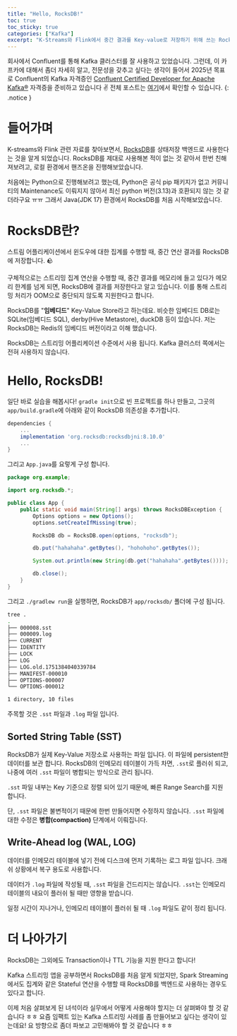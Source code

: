 ```yaml
---
title: "Hello, RocksDB!"
toc: true
toc_sticky: true
categories: ["Kafka"]
excerpt: "K-Streams와 Flink에서 중간 결과를 Key-value로 저장하기 위해 쓰는 RocksDB를 알아보자!"
---
```


회사에서 Confluent를 통해 Kafka 클러스터를 잘 사용하고 있었습니다. 그런데, 이 카프카에 대해서 좀더 자세히 알고, 전문성을 갖추고 싶다는 생각이 들어서 2025년 목표로 Confluent의 Kafka 자격증인 [Confluent Certified Developer for Apache Kafka®](https://training.confluent.io/examdetail/confluent-dev) 자격증을 준비하고 있습니다 ✌️ 전체 포스트는 [여기](/categories/kafka)에서 확인할 수 있습니다.
{: .notice }

# 들어가며

K-streams와 Flink 관련 자료를 찾아보면서, [RocksDB](https://github.com/facebook/rocksdb)를 상태저장 백엔드로 사용한다는 것을 알게 되었습니다. RocksDB를 제대로 사용해본 적이 없는 것 같아서 한번 친해져보려고, 로컬 환경에서 핸즈온을 진행해보았습니다.

처음에는 Python으로 진행해보려고 했는데, Python은 공식 pip 패키지가 없고 커뮤니티의 Maintenance도 이뤄지지 않아서 최신 python 버전(3.13)과 호환되지 않는 것 같더라구요 ㅠㅠ 그래서 Java(JDK 17) 환경에서 RocksDB를 처음 시작해보았습니다.

# RocksDB란?

스트림 어플리케이션에서 윈도우에 대한 집계를 수행할 때, 중간 연산 결과를 RocksDB에 저장합니다. 🪨

구체적으로는 스트리밍 집계 연산을 수행할 때, 중간 결과를 메모리에 들고 있다가 메모리 한계를 넘게 되면, RocksDB에 결과를 저장한다고 알고 있습니다. 이를 통해 스트리밍 처리가 OOM으로 중단되지 않도록 지원한다고 합니다.

RocksDB를 "**임베디드**" Key-Value Store라고 하는데요. 비슷한 임베디드 DB로는 SQLite(임베디드 SQL), derby(Hive Metastore), duckDB 등이 있습니다. 저는 RocksDB는 Redis의 임베디드 버전이라고 이해 했습니다.

RocksDB는 스트리밍 어플리케이션 수준에서 사용 됩니다. Kafka 클러스터 쪽에서는 전혀 사용하지 않습니다.

# Hello, RocksDB!

일단 바로 실습을 해봅시다! `gradle init`으로 빈 프로젝트를 하나 만들고, 그곳의 `app/build.gradle`에 아래와 같이 RocksDB 의존성을 추가합니다.

```groovy
dependencies {
    ...
    implementation 'org.rocksdb:rocksdbjni:8.10.0'
    ...
}
```

그리고 `App.java`를 요렇게 구성 합니다.

```java
package org.example;

import org.rocksdb.*;

public class App {
    public static void main(String[] args) throws RocksDBException {
        Options options = new Options();
        options.setCreateIfMissing(true);

        RocksDB db = RocksDB.open(options, "rocksdb");

        db.put("hahahaha".getBytes(), "hohohoho".getBytes());

        System.out.println(new String(db.get("hahahaha".getBytes())));

        db.close();
    }
}
```

그리고 `./gradlew run`을 실행하면, RocksDB가 `app/rocksdb/` 폴더에 구성 됩니다.

```bash
tree .
.
├── 000008.sst
├── 000009.log
├── CURRENT
├── IDENTITY
├── LOCK
├── LOG
├── LOG.old.1751384040339784
├── MANIFEST-000010
├── OPTIONS-000007
└── OPTIONS-000012

1 directory, 10 files
```

주목할 것은 `.sst` 파일과 `.log` 파일 입니다.

## Sorted String Table (SST)

RocksDB가 실제 Key-Value 저장소로 사용하는 파일 입니다. 이 파일에 persistent한 데이터를 보관 합니다. RocksDB의 인메모리 테이블이 가득 차면, `.sst`로 플러쉬 되고, 나중에 여러 `.sst` 파일이 병합되는 방식으로 관리 됩니다.

`.sst` 파일 내부는 Key 기준으로 정렬 되어 있기 때문에, 빠른 Range Search를 지원 합니다.

단, `.sst` 파일은 불변적이기 때문에 한번 만들어지면 수정하지 않습니다. `.sst` 파일에 대한 수정은 **병합(compaction)** 단계에서 이뤄집니다.

## Write-Ahead log (WAL, LOG)

데이터를 인메모리 테이블에 넣기 전에 디스크에 먼저 기록하는 로그 파일 입니다. 크래쉬 상황에서 복구 용도로 사용합니다.

데이터가 `.log` 파일에 작성될 때, `.sst` 파일을 건드리지는 않습니다. `.sst`는 인메모리 테이블의 내요이 플러쉬 될 때만 영향을 받습니다.

일정 시간이 지나거나, 인메모리 테이블이 플러쉬 될 때 `.log` 파일도 같이 정리 됩니다.

# 더 나아가기

RocksDB는 그외에도 Transaction이나 TTL 기능을 지원 한다고 합니다!

Kafka 스트리밍 앱을 공부하면서 RocksDB를 처음 알게 되었지만, Spark Streaming에서도 집계와 같은 Stateful 연산을 수행할 때 RocksDB를 백엔드로 사용하는 경우도 있다고 합니다.

이제 처음 살펴보게 된 녀석이라 실무에서 어떻게 사용해야 할지는 더 살펴봐야 할 것 같습니다 ㅎㅎ 요즘 임팩트 있는 Kafka 스트리밍 사레를 좀 만들어보고 싶다는 생각이 있는데요! 요 방향으로 좀더 파보고 고민해봐야 할 것 같습니다 ㅎㅎ
